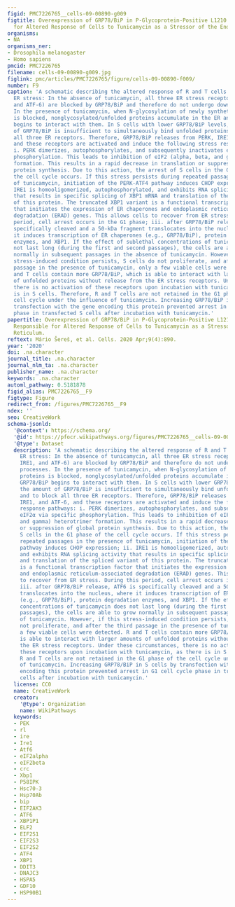 ```yaml
---
figid: PMC7226765__cells-09-00890-g009
figtitle: Overexpression of GRP78/BiP in P-Glycoprotein-Positive L1210 Cells is Responsible
  for Altered Response of Cells to Tunicamycin as a Stressor of the Endoplasmic Reticulum
organisms:
- NA
organisms_ner:
- Drosophila melanogaster
- Homo sapiens
pmcid: PMC7226765
filename: cells-09-00890-g009.jpg
figlink: pmc/articles/PMC7226765/figure/cells-09-00890-f009/
number: F9
caption: 'A schematic describing the altered response of R and T cells to tunicamycin-induced
  ER stress: In the absence of tunicamycin, all three ER stress receptors (PERK, IRE1,
  and ATF-6) are blocked by GRP78/BiP and therefore do not undergo downstream processes.
  In the presence of tunicamycin, when N-glycosylation of newly synthetized proteins
  is blocked, nonglycosylated/unfolded proteins accumulate in the ER and GRP78/BiP
  begins to interact with them. In S cells with lower GRP78/BiP levels, the amount
  of GRP78/BiP is insufficient to simultaneously bind unfolded proteins and to block
  all three ER receptors. Therefore, GRP78/BiP releases from PERK, IRE1, and ATF-6,
  and these receptors are activated and induce the following stress response pathways:
  i. PERK dimerizes, autophosphorylates, and subsequently inactivates eIF2α via specific
  phosphorylation. This leads to inhibition of eIF2 (alpha, beta, and gamma) heterotrimer
  formation. This results in a rapid decrease in translation or suppression of global
  protein synthesis. Due to this action, the arrest of S cells in the G1 phase of
  the cell cycle occurs. If this stress persists during repeated passages in the presence
  of tunicamycin, initiation of the PERK-ATF4 pathway induces CHOP expression; ii.
  IRE1 is homooligomerized, autophosphorylated, and exhibits RNA splicing activity
  that results in specific splicing of XBP1 mRNA and translation of the spliced variant
  of this protein. The truncated XBP1 variant is a functional transcription factor
  that initiates the expression of ER chaperones and endoplasmic reticulum-associated
  degradation (ERAD) genes. This allows cells to recover from ER stress. During this
  period, cell arrest occurs in the G1 phase; iii. after GRP78/BiP release, ATF6 is
  specifically cleaved and a 50-kDa fragment translocates into the nucleus, where
  it induces transcription of ER chaperones (e.g., GRP78/BiP), protein degradation
  enzymes, and XBP1. If the effect of sublethal concentrations of tunicamycin does
  not last long (during the first and second passages), the cells are able to grow
  normally in subsequent passages in the absence of tunicamycin. However, if this
  stress-induced condition persists, S cells do not proliferate, and after the third
  passage in the presence of tunicamycin, only a few viable cells were detected. R
  and T cells contain more GRP78/BiP, which is able to interact with larger amounts
  of unfolded proteins without release from the ER stress receptors. Under these circumstances,
  there is no activation of these receptors upon incubation with tunicamycin, as there
  is in S cells. Therefore, R and T cells are not retained in the G1 phase of the
  cell cycle under the influence of tunicamycin. Increasing GRP78/BiP in S cells by
  transfection with the gene encoding this protein prevented arrest in G1 cell cycle
  phase in transfected S cells after incubation with tunicamycin.'
papertitle: Overexpression of GRP78/BiP in P-Glycoprotein-Positive L1210 Cells is
  Responsible for Altered Response of Cells to Tunicamycin as a Stressor of the Endoplasmic
  Reticulum.
reftext: Mário Šereš, et al. Cells. 2020 Apr;9(4):890.
year: '2020'
doi: .na.character
journal_title: .na.character
journal_nlm_ta: .na.character
publisher_name: .na.character
keywords: .na.character
automl_pathway: 0.5181878
figid_alias: PMC7226765__F9
figtype: Figure
redirect_from: /figures/PMC7226765__F9
ndex: ''
seo: CreativeWork
schema-jsonld:
  '@context': https://schema.org/
  '@id': https://pfocr.wikipathways.org/figures/PMC7226765__cells-09-00890-g009.html
  '@type': Dataset
  description: 'A schematic describing the altered response of R and T cells to tunicamycin-induced
    ER stress: In the absence of tunicamycin, all three ER stress receptors (PERK,
    IRE1, and ATF-6) are blocked by GRP78/BiP and therefore do not undergo downstream
    processes. In the presence of tunicamycin, when N-glycosylation of newly synthetized
    proteins is blocked, nonglycosylated/unfolded proteins accumulate in the ER and
    GRP78/BiP begins to interact with them. In S cells with lower GRP78/BiP levels,
    the amount of GRP78/BiP is insufficient to simultaneously bind unfolded proteins
    and to block all three ER receptors. Therefore, GRP78/BiP releases from PERK,
    IRE1, and ATF-6, and these receptors are activated and induce the following stress
    response pathways: i. PERK dimerizes, autophosphorylates, and subsequently inactivates
    eIF2α via specific phosphorylation. This leads to inhibition of eIF2 (alpha, beta,
    and gamma) heterotrimer formation. This results in a rapid decrease in translation
    or suppression of global protein synthesis. Due to this action, the arrest of
    S cells in the G1 phase of the cell cycle occurs. If this stress persists during
    repeated passages in the presence of tunicamycin, initiation of the PERK-ATF4
    pathway induces CHOP expression; ii. IRE1 is homooligomerized, autophosphorylated,
    and exhibits RNA splicing activity that results in specific splicing of XBP1 mRNA
    and translation of the spliced variant of this protein. The truncated XBP1 variant
    is a functional transcription factor that initiates the expression of ER chaperones
    and endoplasmic reticulum-associated degradation (ERAD) genes. This allows cells
    to recover from ER stress. During this period, cell arrest occurs in the G1 phase;
    iii. after GRP78/BiP release, ATF6 is specifically cleaved and a 50-kDa fragment
    translocates into the nucleus, where it induces transcription of ER chaperones
    (e.g., GRP78/BiP), protein degradation enzymes, and XBP1. If the effect of sublethal
    concentrations of tunicamycin does not last long (during the first and second
    passages), the cells are able to grow normally in subsequent passages in the absence
    of tunicamycin. However, if this stress-induced condition persists, S cells do
    not proliferate, and after the third passage in the presence of tunicamycin, only
    a few viable cells were detected. R and T cells contain more GRP78/BiP, which
    is able to interact with larger amounts of unfolded proteins without release from
    the ER stress receptors. Under these circumstances, there is no activation of
    these receptors upon incubation with tunicamycin, as there is in S cells. Therefore,
    R and T cells are not retained in the G1 phase of the cell cycle under the influence
    of tunicamycin. Increasing GRP78/BiP in S cells by transfection with the gene
    encoding this protein prevented arrest in G1 cell cycle phase in transfected S
    cells after incubation with tunicamycin.'
  license: CC0
  name: CreativeWork
  creator:
    '@type': Organization
    name: WikiPathways
  keywords:
  - PEK
  - rl
  - ire
  - Ire1
  - Atf6
  - eIF2alpha
  - eIF2beta
  - crc
  - Xbp1
  - P58IPK
  - Hsc70-3
  - Hsp70Ab
  - bip
  - EIF2AK3
  - ATF6
  - XBP1P1
  - ELF2
  - EIF2S1
  - EIF2S3
  - EIF2S2
  - ATF4
  - XBP1
  - DDIT3
  - DNAJC3
  - HSPA5
  - GDF10
  - HSP90B1
---
```

